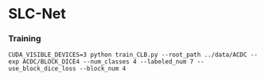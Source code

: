 # SLC-Net

### Training
```
CUDA_VISIBLE_DEVICES=3 python train_CLB.py --root_path ../data/ACDC --exp ACDC/BLOCK_DICE4 --num_classes 4 --labeled_num 7 --use_block_dice_loss --block_num 4

```
